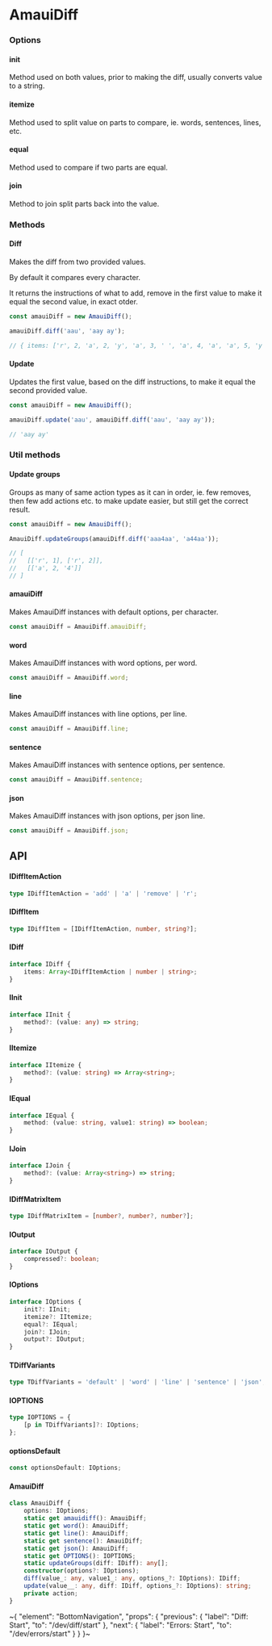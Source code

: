 
# AmauiDiff

### Options

#### init

Method used on both values, prior to making the diff, usually converts value to a string.

#### itemize

Method used to split value on parts to compare, ie. words, sentences, lines, etc.

#### equal

Method used to compare if two parts are equal.

#### join

Method to join split parts back into the value.

### Methods

#### Diff

Makes the diff from two provided values.

By default it compares every character.

It returns the instructions of what to add, remove in the first value to make it equal the second value, in exact otder.

```ts
const amauiDiff = new AmauiDiff();

amauiDiff.diff('aau', 'aay ay');

// { items: ['r', 2, 'a', 2, 'y', 'a', 3, ' ', 'a', 4, 'a', 'a', 5, 'y'] }
```

#### Update

Updates the first value, based on the diff instructions, to make it equal the second provided value.

```ts
const amauiDiff = new AmauiDiff();

amauiDiff.update('aau', amauiDiff.diff('aau', 'aay ay'));

// 'aay ay'
```

### Util methods

#### Update groups

Groups as many of same action types as it can in order, ie. few removes, then few add actions etc. to make update easier, but still get the correct result.

```ts
const amauiDiff = new AmauiDiff();

AmauiDiff.updateGroups(amauiDiff.diff('aaa4aa', 'a44aa'));

// [
//   [['r', 1], ['r', 2]],
//   [['a', 2, '4']]
// ]
```

#### amauiDiff

Makes AmauiDiff instances with default options, per character.

```ts
const amauiDiff = AmauiDiff.amauiDiff;
```

#### word

Makes AmauiDiff instances with word options, per word.

```ts
const amauiDiff = AmauiDiff.word;
```

#### line

Makes AmauiDiff instances with line options, per line.

```ts
const amauiDiff = AmauiDiff.line;
```

#### sentence

Makes AmauiDiff instances with sentence options, per sentence.

```ts
const amauiDiff = AmauiDiff.sentence;
```

#### json

Makes AmauiDiff instances with json options, per json line.

```ts
const amauiDiff = AmauiDiff.json;
```

## API

#### IDiffItemAction

```ts
type IDiffItemAction = 'add' | 'a' | 'remove' | 'r';
```

#### IDiffItem

```ts
type IDiffItem = [IDiffItemAction, number, string?];
```

#### IDiff

```ts
interface IDiff {
    items: Array<IDiffItemAction | number | string>;
}
```

#### IInit

```ts
interface IInit {
    method?: (value: any) => string;
}
```

#### IItemize

```ts
interface IItemize {
    method?: (value: string) => Array<string>;
}
```

#### IEqual

```ts
interface IEqual {
    method: (value: string, value1: string) => boolean;
}
```

#### IJoin

```ts
interface IJoin {
    method?: (value: Array<string>) => string;
}
```

#### IDiffMatrixItem

```ts
type IDiffMatrixItem = [number?, number?, number?];
```

#### IOutput

```ts
interface IOutput {
    compressed?: boolean;
}
```

#### IOptions

```ts
interface IOptions {
    init?: IInit;
    itemize?: IItemize;
    equal?: IEqual;
    join?: IJoin;
    output?: IOutput;
}
```

#### TDiffVariants

```ts
type TDiffVariants = 'default' | 'word' | 'line' | 'sentence' | 'json';
```

#### IOPTIONS

```ts
type IOPTIONS = {
    [p in TDiffVariants]?: IOptions;
};
```

#### optionsDefault

```ts
const optionsDefault: IOptions;
```

#### AmauiDiff

```ts
class AmauiDiff {
    options: IOptions;
    static get amauidiff(): AmauiDiff;
    static get word(): AmauiDiff;
    static get line(): AmauiDiff;
    static get sentence(): AmauiDiff;
    static get json(): AmauiDiff;
    static get OPTIONS(): IOPTIONS;
    static updateGroups(diff: IDiff): any[];
    constructor(options?: IOptions);
    diff(value_: any, value1_: any, options_?: IOptions): IDiff;
    update(value__: any, diff: IDiff, options_?: IOptions): string;
    private action;
}
```


~{
  "element": "BottomNavigation",
  "props": {
    "previous": {
      "label": "Diff: Start",
      "to": "/dev/diff/start"
    },
    "next": {
      "label": "Errors: Start",
      "to": "/dev/errors/start"
    }
  }
}~
